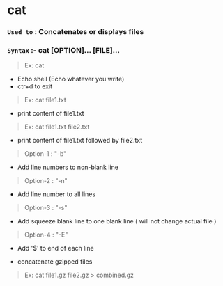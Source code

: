 # cat

### `Used to` : Concatenates or displays files

### `Syntax` :- cat [OPTION]... [FILE]...

> Ex: cat

- Echo shell (Echo whatever you write)
- ctr+d to exit

> Ex: cat file1.txt

- print content of file1.txt

> Ex: cat file1.txt file2.txt

- print content of file1.txt followed by file2.txt

> Option-1 : "-b"

- Add line numbers to non-blank line

> Option-2 : "-n"

- Add line number to all lines

> Option-3 : "-s"

- Add squeeze blank line to one blank line ( will not change actual file )

> Option-4 : "-E"

- Add '$' to end of each line

* concatenate gzipped files

> Ex: cat file1.gz file2.gz > combined.gz
